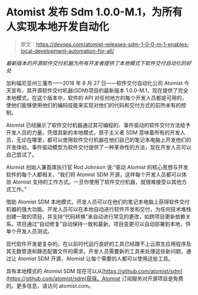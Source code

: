# Atomist 发布 Sdm 1.0.0-M.1，为所有人实现本地开发自动化

> 原文：<https://devops.com/atomist-releases-sdm-1-0-0-m-1-enables-local-development-automation-for-all/>

*最新版本的开源软件交付机器为所有开发者提供了本地模式下软件交付自动化的好处*

加利福尼亚州三藩市——2018 年 8 月 27 日——软件交付自动化公司 Atomist 今天宣布，其开源软件交付机器(SDM)项目的最新版本 1.0.0-M.1，现在提供了完全本地模式。在这个版本中，软件的 API 对任何地方的每个开发人员都是可用的，使他们能够使用他们的编码技能来实现对他们的代码和交付方式的前所未有的控制。

Atomist 已经展示了软件交付机器通过其可编程的、事件驱动的软件交付方法给予开发人员的力量。凭借其新的本地模式，原子主义者 SDM 意味着所有的开发人员，无论在哪里，都可以使用软件交付机器在他们自己的笔记本电脑上开发他们的开发体验。事件驱动模型为软件交付提供了一种革命性的方法，现在开发人员可以自己尝试了。

Atomist 创始人兼首席执行官 Rod Johnson 说:“驱动 Atomist 的核心思想与开发软件的每个人都相关。“我们将 Atomist SDM 开源，这样每个开发人员都可以体验 Atomist 支持的工作方式。一旦你使用了软件交付机器，就很难接受以其他方式工作。”

借助 Atomist SDM 本地模式，开发人员可以在他们的笔记本电脑上获得软件交付机器的强大功能。开发人员可以在本地自动进行软件开发和交付，为任何技术堆栈创建一致的项目，并支持“代码转换”来自动进行常见的更改，如跨项目更新依赖关系。项目通过“自动修复”自动保持一致和最新。项目变更可以自动部署到本地，供单个开发人员测试。

现代软件开发是复杂的，在以前时代运行良好的工具已经跟不上云原生应用程序及其无数管道和静态配置文件的需求。开发人员需要新的工具来处理这些新问题，通过让 Atomist SDM 开源，Atomist 让每个需要的人都可以使用这些工具。

具有本地模式的 Atomist SDM 现在可以从[https://github.com/atomist/sdm](https://github.com/atomist/sdm)获得。Atomist 订阅服务对开源项目是免费的。更多信息，请访问 atomist.com。